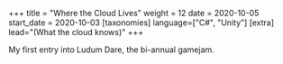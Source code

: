 +++
title = "Where the Cloud Lives"
weight = 12
date = 2020-10-05
start_date = 2020-10-03
[taxonomies]
language=["C#", "Unity"]
[extra]
lead="(What the cloud knows)"
+++

My first entry into Ludum Dare, the bi-annual gamejam.
